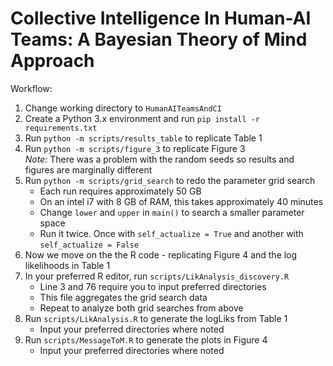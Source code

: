# Collective Intelligence In Human-AI Teams: A Bayesian Theory of Mind Approach

Workflow:
1. Change working directory to `HumanAITeamsAndCI`
1. Create a Python 3.x environment and run `pip install -r requirements.txt`
1. Run `python -m scripts/results_table` to replicate Table 1  
1. Run `python -m scripts/figure_3` to replicate Figure 3  
        *Note:* There was a problem with the random seeds so results and figures are marginally different
1. Run `python -m scripts/grid_search` to redo the parameter grid search  
    - Each run requires approximately 50 GB
    - On an intel i7 with 8 GB of RAM, this takes approximately 40 minutes
    - Change `lower` and `upper` in `main()` to search a smaller parameter space
    - Run it twice. Once with  `self_actualize = True` and another with `self_actualize = False`
1. Now we move on the the R code - replicating Figure 4 and the log likelihoods in Table 1
1. In your preferred R editor, run `scripts/LikAnalysis_discovery.R`
    - Line 3 and 76 require you to input preferred directories
    - This file aggregates the grid search data
    - Repeat to analyze both grid searches from above
1. Run `scripts/LikAnalysis.R` to generate the logLiks from Table 1
    - Input your preferred directories where noted
1. Run `scripts/MessageToM.R` to generate the plots in Figure 4
    - Input your preferred directories where noted
  